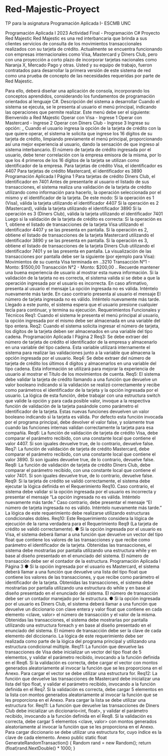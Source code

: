# Red-Majestic-Proyect
TP para la asignatura Programación Aplicada I- ESCMB UNC

Programación Aplicada I 2023
Actividad Final - Programación C#
Proyecto Red Majestic
Red Majestic es una red interbancaria que brinda a sus clientes servicios de consulta
de los movimientos transaccionales realizados con su tarjeta de crédito. Actualmente
se encuentra funcionando con empresas internacionales como Visa, Mastercard y
Diners Club, pero con una proyección a corto plazo de incorporar tarjetas nacionales
como Naranja X, Mercado Pago y otras.
Usted y su equipo de trabajo, fueron contratados para desarrollar la primera versión de
este sistema de red como una prueba de concepto de las necesidades requeridas por
parte de Red Majestic.

Para ello, deberá diseñar una aplicación de consola, incorporando los conceptos
aprendidos, considerando los fundamentos de programación orientados al lenguaje C#.
Descripción del sistema a desarrollar
Cuando el sistema se ejecuta, se le presenta al usuario el menú principal, indicando las
operaciones que permite realizar. Este menú debe ser el siguiente:
Bienvenido a Red Majestic
Operar con Visa - Ingrese 1
Operar con Mastercard - Ingrese 2
Operar con Diners Club - Ingrese 3
Ingrese su opción: _
Cuando el usuario ingresa la opción de la tarjeta de crédito con la que quiere operar, el
sistema le solicita que ingrese los 16 dígitos de su tarjeta de crédito, limpiando
previamente el menú principal, proporcionando así una mejor experiencia al usuario,
dando la sensación de que ingreso al sistema interbancario.
El número de tarjeta de crédito ingresada por el usuario, debe tener correlación con la
empresa emisora de la misma, por lo que los 4 primeros de los 16 dígitos de la tarjeta
se utilizan como identificador de la empresa.
Para tarjetas de crédito Visa, el identificador es 4407
Para tarjetas de crédito Mastercard, el identificador es 3890
Programación Aplicada I Página 1
Para tarjetas de crédito Diners Club, el identificador en 7401
Antes de presentarle al usuario el listado de sus transacciones, el sistema realiza una
validación de la tarjeta de crédito utilizando como información para hacerlo, la
operación seleccionada por el mismo y el identificador de la tarjeta. De este modo:
Si la operación es 1 (Visa), válida la tarjeta utilizando el identificador 4407
Si la operación es 2 (Mastercard), válida la tarjeta utilizando el identificador 3890
Si la operación es 3 (Diners Club), válida la tarjeta utilizando el identificador 7401
Luego si la validación de la tarjeta de crédito es correcta:
Si la operación es 1, obtiene el listado de transacciones de la tarjeta Visa utilizando el
identificador 4407 y se las presenta en pantalla.
Si la operación es 2, obtiene el listado de transacciones de la tarjeta Mastercard
utilizando el identificador 3890 y se las presenta en pantalla.
Si la operación es 3, obtiene el listado de transacciones de la tarjeta Diners Club
utilizando el identificador 7401 y se las presenta en pantalla.
La visualización de las transacciones por pantalla debe ser la siguiente (por ejemplo
para Visa):
Movimientos de su cuenta Visa terminada en ..3210
Transacción N°1 - Monto: $1500,00
Transacción N°2 - Monto: $200,00
..
Recuerde mantener una buena experiencia de usuario al mostrar esta nueva
información.
Si la validación de la tarjeta no es correcta, el sistema valida si se debe a que la
operación ingresada por el usuario es incorrecta. En caso afirmativo, presenta al
usuario el mensaje La opción ingresada no es válida. Inténtelo nuevamente más
tarde. En caso contrario presenta al usuario el mensaje El número de tarjeta
ingresada no es válido. Inténtelo nuevamente más tarde.
Llegado a este punto, el sistema espera que el usuario presione cualquier tecla para
continuar, y termina su ejecución.
Requerimientos Funcionales y Técnicos
Req1: Cuando el sistema le presenta el menú principal al usuario, la opción ingresada
por el mismo debe ser almacenada en una variable del tipo entera.
Req2: Cuando el sistema solicita ingresar el número de tarjeta, los dígitos de la tarjeta
deben ser almacenados en una variable del tipo cadena.
Programación Aplicada I Página 2
Req3: Se debe extraer del número de tarjeta de crédito el identificador de la empresa y
almacenarlo en una variable del tipo cadena. Esta variable utilizará internamente el
sistema para realizar las validaciones junto a la variable que almacena la opción
ingresada por el usuario.
Req4: Se debe extraer del número de tarjeta de crédito los últimos 4 dígitos y
almacenarlos en una variable del tipo cadena. Esta información se utilizará para
mejorar la experiencia de usuario al mostrar el Título de los movimientos de cuenta.
Req5: El sistema debe validar la tarjeta de crédito llamando a una función que devuelve
un valor booleano indicando si la validación se realizó correctamente y recibe como
parámetros el identificador de la tarjeta y la opción ingresada por el usuario.
La lógica de esta función, debe trabajar con una estructura switch que valide la opción
y para cada posible valor, invoque a la respectiva función de validación de la tarjeta
pasándole como parámetro el identificador de la tarjeta. Estas nuevas funciones
devuelven un valor booleano indicando si la tarjeta es válida.
Por defecto esta función invocada por el programa principal, debe devolver el valor
false, y solamente true cuando las funciones internas validan correctamente la tarjeta
para esa compañía.
Req6: La función de validación de tarjeta de crédito Visa, debe comparar el parámetro
recibido, con una constante local que contiene el valor 4407. Si son iguales devuelve
true, de lo contrario, devuelve false.
Req7: La función de validación de tarjeta de crédito Mastercard, debe comparar el
parámetro recibido, con una constante local que contiene el valor 3890. Si son iguales
devuelve true, de lo contrario, devuelve false.
Req8: La función de validación de tarjeta de crédito Diners Club, debe comparar el
parámetro recibido, con una constante local que contiene el valor 7401. Si son iguales
devuelve true, de lo contrario, devuelve false.
Req9: Si la tarjeta de crédito se validó correctamente, el sistema debe ejecutar la lógica
definida en el Requerimiento Req10. Caso contrario, el sistema debe validar si la
opción ingresada por el usuario es incorrecta y presentar el mensaje “La opción
ingresada no es válida. Inténtelo nuevamente más tarde.” Caso contrario, debe
presentar el mensaje “El número de tarjeta ingresada no es válido. Inténtelo
nuevamente más tarde.” La lógica de este requerimiento debe realizarse utilizando
estructuras condicionales dobles.
Req10: Este Requerimiento considera la lógica de ejecución de la rama verdadera para
el Requerimiento Req9 (La tarjeta de crédito se validó correctamente).
● Si la opción ingresada por el usuario es Visa, el sistema deberá llamar a una
función que devuelve un vector del tipo float que contiene los valores de las
transacciones y que recibe como parámetro el identificador de la tarjeta.
Obtenidas las transacciones, el sistema debe mostrarlas por pantalla utilizando
una estructura while y en base al diseño presentado en el enunciado del
sistema. El número de transacción debe ser el contador de la estructura.
Programación Aplicada I Página 3
● Si la opción ingresada por el usuario es Mastercard, el sistema deberá llamar a
una función que devuelve una lista del tipo float que contiene los valores de las
transacciones, y que recibe como parámetro el identificador de la tarjeta.
Obtenidas las transacciones, el sistema debe mostrarlas por pantalla utilizando
una estructura do while y en base al diseño presentado en el enunciado del
sistema. El número de transacción debe ser un contador manejado por la
estructura.
● Si la opción ingresada por el usuario es Diners Club, el sistema deberá llamar a
una función que devuelve un diccionario con clave entera y valor float que
contiene en cada elemento <clave, valor> el número de transacción y el valor de
la misma. Obtenidas las transacciones, el sistema debe mostrarlas por pantalla
utilizando una estructura foreach y en base al diseño presentado en el
enunciado del sistema. El número de transacción debe ser la clave de cada
elemento del diccionario.
La lógica de este requerimiento debe ser realizada como parte de la lógica del
programa principal y utilizando una estructura condicional múltiple.
Req11: La función que devuelve las transacciones de Visa debe inicializar un vector del
tipo float de 5 elementos, y validar el parámetro recibido, invocando a la función
definida en el Req6. Si la validación es correcta, debe cargar el vector con montos
generados aleatoriamente al invocar la función que se les proporciona en el Anexo.
Para cargar el vector se debe utilizar una estructura for.
Req12: La función que devuelve las transacciones de Mastercard debe inicializar una
lista del tipo float, y validar el parámetro recibido, invocando a la función definida en el
Req7. Si la validación es correcta, debe cargar 5 elementos en la lista con montos
generados aleatoriamente al invocar la función que se les proporciona en el Anexo.
Para cargar la lista se debe utilizar una estructura for.
Req11: La función que devuelve las transacciones de Diners Club debe inicializar un
diccionario<int, float>, y validar el parámetro recibido, invocando a la función definida
en el Req8. Si la validación es correcta, debe cargar 5 elementos <clave, valor> con
montos generados aleatoriamente al invocar la función que se les proporciona en el
Anexo. Para cargar diccionario se debe utilizar una estructura for, cuyo índice es la
clave de cada elemento.
Anexo
public static float GenerateRandomTransaction()
{
Random rand = new Random();
return (float)rand.NextDouble() * 1000;
}
